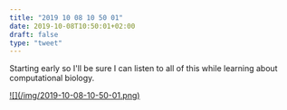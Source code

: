 ```yaml
---
title: "2019 10 08 10 50 01"
date: 2019-10-08T10:50:01+02:00
draft: false
type: "tweet"
---
```

Starting early so I'll be sure I can listen to all of this while learning about computational biology.

<a href="/img/2019-10-08-10-50-01.png">
![](/img/2019-10-08-10-50-01.png)
</a>
